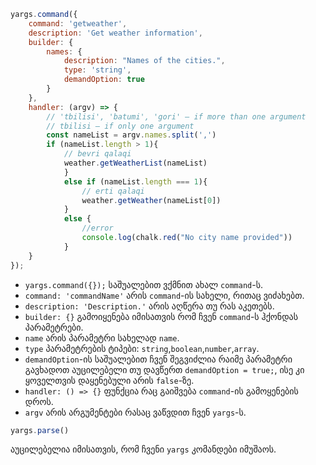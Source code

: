 ```javascript
yargs.command({
	command: 'getweather',
	description: 'Get weather information',
	builder: {
		names: {
			description: "Names of the cities.",
			type: 'string',
			demandOption: true
		}
	},
	handler: (argv) => {
		// 'tbilisi', 'batumi', 'gori' — if more than one argument
		// tbilisi — if only one argument
		const nameList = argv.names.split(',')
		if (nameList.length > 1){
			// bevri qalaqi
			weather.getWeatherList(nameList)
	        }
	        else if (nameList.length === 1){
	            // erti qalaqi
	            weather.getWeather(nameList[0])
	        }
	        else {
	            //error
	            console.log(chalk.red("No city name provided"))
	        }
	}
});
```
- `yargs.command({});` საშუალებით ვქმნით ახალ `command`-ს.
- `command: 'commandName'` არის `command`-ის სახელი, რითაც ვიძახებთ.
- `description: 'Description.'` არის აღწერა თუ რას აკეთებს.
- `builder: {}` გამოიყენება იმისათვის რომ ჩვენ `command`-ს ჰქონდას პარამეტრები.
- `name` არის პარამეტრი სახელად `name`.
- `type` პარამეტრების ტიპები: `string`,`boolean`,`number`,`array`. 
- `demandOption`-ის საშუალებით ჩვენ შეგვიძლია რაიმე პარამეტრი გავხადოთ აუცილებელი თუ დავწერთ `demandOption = true;`, ისე კი ყოველთვის დაყენებული არის `false`-ზე.
- `handler: () => {}` ფუნქცია რაც გაიშვება `command`-ის გამოყენების დროს.
- `argv` არის არგუმენტები რასაც ვაწვდით ჩვენ `yargs`-ს. 
```javascript
yargs.parse()
```
აუცილებელია იმისათვის, რომ ჩვენი `yargs` კომანდები იმუშაოს.
